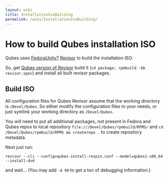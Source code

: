 ```yaml
---
layout: wiki
title: InstallationIsoBuilding
permalink: /wiki/InstallationIsoBuilding/
---
```


How to build Qubes installation ISO
===================================

Qubes uses [FedoraUnity?](/wiki/FedoraUnity) [​Revisor](http://revisor.fedoraunity.org/) to build the installation ISO.

So, get [​Qubes version of Revisor](http://git.qubes-os.org/?p=smoku/revisor) build it (`cd package; rpmbuild -bb revisor.spec`) and install all built revisor packages.

Build ISO
---------

All configuration files for Qubes Revisor assume that the working directory is `/Devel/Qubes`. So either modify the configuration files to your needs, or just symlink your working directory as `/Devel/Qubes`.

You will need to put all additional packages, not present in Fedora and Qubes repos to local repository `file:///Devel/Qubes/rpmbuild/RPMS/` and `cd /Devel/Qubes/rpmbuild/RPMS && createrepo .` to create repository metadata.

Next just run:

``` {.wiki}
revisor --cli --config=qubes-install-respin.conf --model=qubes1-x86_64 --install-dvd
```

and wait... (You may add `-d 99` to get a ton of debugging information.)
